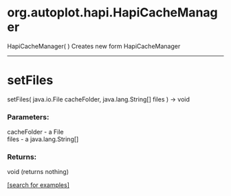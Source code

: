 # org.autoplot.hapi.HapiCacheManager
HapiCacheManager( )
Creates new form HapiCacheManager

***
<a name="setFiles"></a>
# setFiles
setFiles( java.io.File cacheFolder, java.lang.String[] files ) &rarr; void



### Parameters:
cacheFolder - a File
<br>files - a java.lang.String[]

### Returns:
void (returns nothing)


<a href="https://github.com/autoplot/dev/search?q=setFiles&unscoped_q=setFiles">[search for examples]</a>


